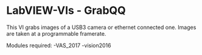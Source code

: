 # LabVIEW-VIs - GrabQQ
This VI grabs images of a USB3 camera or ethernet connected one.
Images are taken at a programmable framerate.

Modules required:
-VAS_2017
-vision2016